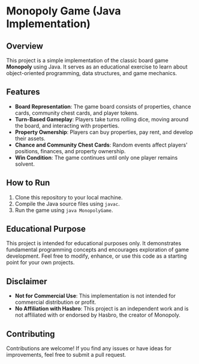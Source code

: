# Monopoly Game (Java Implementation)

## Overview
This project is a simple implementation of the classic board game **Monopoly** using Java. It serves as an educational exercise to learn about object-oriented programming, data structures, and game mechanics.

## Features
- **Board Representation**: The game board consists of properties, chance cards, community chest cards, and player tokens.
- **Turn-Based Gameplay**: Players take turns rolling dice, moving around the board, and interacting with properties.
- **Property Ownership**: Players can buy properties, pay rent, and develop their assets.
- **Chance and Community Chest Cards**: Random events affect players' positions, finances, and property ownership.
- **Win Condition**: The game continues until only one player remains solvent.

## How to Run
1. Clone this repository to your local machine.
2. Compile the Java source files using `javac`.
3. Run the game using `java MonopolyGame`.

## Educational Purpose
This project is intended for educational purposes only. It demonstrates fundamental programming concepts and encourages exploration of game development. Feel free to modify, enhance, or use this code as a starting point for your own projects.

## Disclaimer
- **Not for Commercial Use**: This implementation is not intended for commercial distribution or profit.
- **No Affiliation with Hasbro**: This project is an independent work and is not affiliated with or endorsed by Hasbro, the creator of Monopoly.

## Contributing
Contributions are welcome! If you find any issues or have ideas for improvements, feel free to submit a pull request.

